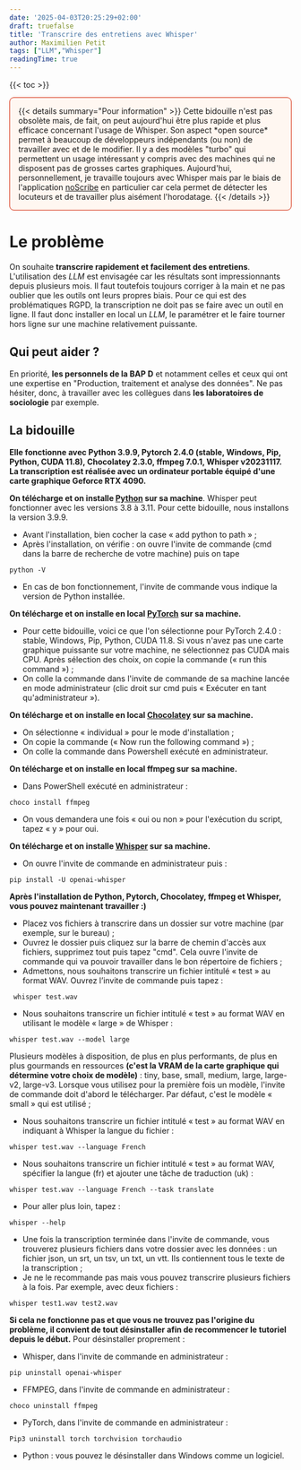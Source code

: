 ```yaml
---
date: '2025-04-03T20:25:29+02:00'
draft: truefalse
title: 'Transcrire des entretiens avec Whisper'
author: Maximilien Petit
tags: ["LLM","Whisper"]
readingTime: true
---
```

{{< toc >}}

<div style="background-color: #fff7f1; border: 1px solid #d22000; padding: 15px; border-radius: 8px; margin-bottom: 20px;">
  {{< details summary="Pour information" >}}
  Cette bidouille n'est pas obsolète mais, de fait, on peut aujourd'hui être plus rapide et plus efficace concernant l'usage de Whisper. Son aspect *open source* permet à beaucoup de développeurs indépendants (ou non) de travailler avec et de le modifier. Il y a des modèles "turbo" qui permettent un usage intéressant y compris avec des machines qui ne disposent pas de grosses cartes graphiques. Aujourd'hui, personnellement, je travaille toujours avec Whisper mais par le biais de l'application <a href="https://github.com/kaixxx/noScribe" target="_blank">noScribe</a> en particulier car cela permet de détecter les locuteurs et de travailler plus aisément l'horodatage.
  {{< /details >}}
</div>

# Le problème

On souhaite **transcrire rapidement et facilement des entretiens**. L'utilisation des *LLM* est envisagée car les résultats sont impressionnants depuis plusieurs mois. Il faut toutefois toujours corriger à la main et ne pas oublier que les outils ont leurs propres biais. Pour ce qui est des problématiques RGPD, la transcription ne doit pas se faire avec un outil en ligne. Il faut donc installer en local un *LLM*, le paramétrer et le faire tourner hors ligne sur une machine relativement puissante.

## Qui peut aider ?

En priorité, **les personnels de la BAP D** et notamment celles et ceux qui ont une expertise en "Production, traitement et analyse des données". Ne pas hésiter, donc, à travailler avec les collègues dans **les laboratoires de sociologie** par exemple.

## La bidouille

**Elle fonctionne avec Python 3.9.9, Pytorch 2.4.0 (stable, Windows, Pip, Python, CUDA 11.8), Chocolatey 2.3.0, ffmpeg 7.0.1, Whisper v20231117. La transcription est réalisée avec un ordinateur portable équipé d'une carte graphique Geforce RTX 4090.**

**On télécharge et on installe <a href="https://www.python.org/downloads/" target="_blank">Python</a> sur sa machine**. Whisper peut fonctionner avec les versions 3.8 à 3.11. Pour cette bidouille, nous installons la version 3.9.9.

- Avant l'installation, bien cocher la case « add python to path » ;
- Après l'installation, on vérifie : on ouvre l'invite de commande (cmd dans la barre de recherche de votre machine) puis on tape 

```code
python -V
```
- En cas de bon fonctionnement, l'invite de commande vous indique la version de Python installée.

**On télécharge et on installe en local <a href="https://pytorch.org/get-started/locally/" target="_blank">PyTorch</a> sur sa machine.**

- Pour cette bidouille, voici ce que l'on sélectionne pour PyTorch 2.4.0 : stable, Windows, Pip, Python, CUDA 11.8. Si vous n'avez pas une carte graphique puissante sur votre machine, ne sélectionnez pas CUDA mais CPU. Après sélection des choix, on copie la commande (« run this command ») ;
- On colle la commande dans l'invite de commande de sa machine lancée en mode administrateur (clic droit sur cmd puis « Exécuter en tant qu'administrateur »).

**On télécharge et on installe en local <a href="https://chocolatey.org/install" target="_blank">Chocolatey</a> sur sa machine.**

- On sélectionne « individual » pour le mode d'installation ;
- On copie la commande (« Now run the following command ») ;
- On colle la commande dans Powershell exécuté en administrateur.

**On télécharge et on installe en local ffmpeg sur sa machine.**

- Dans PowerShell exécuté en administrateur : 
```code
choco install ffmpeg 
```

- On vous demandera une fois « oui ou non » pour l'exécution du script, tapez « y » pour oui.

**On télécharge et on installe <a href="https://github.com/openai/whisper" target="_blank">Whisper</a> sur sa machine.**

- On ouvre l'invite de commande en administrateur puis : 
```code
pip install -U openai-whisper
```

**Après l'installation de Python, Pytorch, Chocolatey, ffmpeg et Whisper, vous pouvez maintenant travailler :)**

- Placez vos fichiers à transcrire dans un dossier sur votre machine (par exemple, sur le bureau) ;
- Ouvrez le dossier puis cliquez sur la barre de chemin d'accès aux fichiers, supprimez tout puis tapez "cmd". Cela ouvre l'invite de commande qui va pouvoir travailler dans le bon répertoire de fichiers ;
- Admettons, nous souhaitons transcrire un fichier intitulé « test » au format WAV. Ouvrez l’invite de commande puis tapez : 
```code
 whisper test.wav
```
- Nous souhaitons transcrire un fichier intitulé « test » au format WAV en utilisant le modèle « large » de Whisper : 
```code
whisper test.wav --model large
```
Plusieurs modèles à disposition, de plus en plus performants, de plus en plus gourmands en ressources **(c'est la VRAM de la carte graphique qui détermine votre choix de modèle)** : tiny, base, small, medium, large, large-v2, large-v3. Lorsque vous utilisez pour la première fois un modèle, l'invite de commande doit d'abord le télécharger. Par défaut, c'est le modèle « small » qui est utilisé ;
- Nous souhaitons transcrire un fichier intitulé « test » au format WAV en indiquant à Whisper la langue du fichier : 
```code
whisper test.wav --language French
```
- Nous souhaitons transcrire un fichier intitulé « test » au format WAV, spécifier la langue (fr) et ajouter une tâche de traduction (uk) : 
```code
whisper test.wav --language French --task translate
```
- Pour aller plus loin, tapez : 
```code
whisper --help
```
- Une fois la transcription terminée dans l'invite de commande, vous trouverez plusieurs fichiers dans votre dossier avec les données : un fichier json, un srt, un tsv, un txt, un vtt. Ils contiennent tous le texte de la transcription ;
- Je ne le recommande pas mais vous pouvez transcrire plusieurs fichiers à la fois. Par exemple, avec deux fichiers : 
```code
whisper test1.wav test2.wav
```

**Si cela ne fonctionne pas et que vous ne trouvez pas l'origine du problème, il convient de tout désinstaller afin de recommencer le tutoriel depuis le début.**
Pour désinstaller proprement :

- Whisper, dans l'invite de commande en administrateur : 
```code
pip uninstall openai-whisper
```
- FFMPEG, dans l'invite de commande en administrateur : 
```code
choco uninstall ffmpeg
```
- PyTorch, dans l'invite de commande en administrateur : 
```code
Pip3 uninstall torch torchvision torchaudio
```
- Python : vous pouvez le désinstaller dans Windows comme un logiciel.
